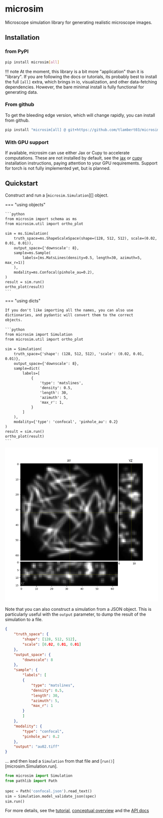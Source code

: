 # microsim

Microscope simulation library for generating realistic microscope images.

## Installation

### from PyPI

```bash
pip install microsim[all]
```

!!! note
    At the moment, this library is a bit more "application" than it
    is "library".  If you are following the docs or tutorials, its
    probably best to install the full `[all]` extra, which brings in
    io, visualization, and other data-fetching dependencies.  However,
    the bare minimal install is fully functional for generating data.

### From github

To get the bleeding edge version, which will change rapidly, you can install from github.

```bash
pip install "microsim[all] @ git+https://github.com/tlambert03/microsim"
```

### With GPU support

If available, microsim can use either Jax or Cupy to accelerate computations.
These are not installed by default, see the
[jax](https://jax.readthedocs.io/en/latest/installation.html)
or [cupy](https://docs.cupy.dev/en/stable/install.html) installation instructions,
paying attention to your GPU requirements.  Support for torch is not fully
implemented yet, but is planned.

## Quickstart

Construct and run a [`microsim.Simulation`][] object.

=== "using objects"

    ```python
    from microsim import schema as ms
    from microsim.util import ortho_plot

    sim = ms.Simulation(
        truth_space=ms.ShapeScaleSpace(shape=(128, 512, 512), scale=(0.02, 0.01, 0.01)),
        output_space={'downscale': 8},
        sample=ms.Sample(
            labels=[ms.MatsLines(density=0.5, length=30, azimuth=5, max_r=1)]
        ),
        modality=ms.Confocal(pinhole_au=0.2),
    )
    result = sim.run()
    ortho_plot(result)
    ```

=== "using dicts"

    If you don't like importing all the names, you can also use
    dictionaries, and pydantic will convert them to the correct
    objects.
    
    ```python
    from microsim import Simulation
    from microsim.util import ortho_plot

    sim = Simulation(
        truth_space={'shape': (128, 512, 512), 'scale': (0.02, 0.01, 0.01)},
        output_space={'downscale': 8},
        sample=dict(
            labels=[
                {   
                    'type': 'matslines',
                    'density': 0.5,
                    'length': 30,
                    'azimuth': 5,
                    'max_r': 1,
                }
            ]
        ),
        modality={'type': 'confocal', 'pinhole_au': 0.2}
    )
    result = sim.run()
    ortho_plot(result)
    ```

![Image](./images/au02.png)

Note that you can also construct a simulation from a JSON object.
This is particularly useful with the `output` parameter, to dump
the result of the simulation to a file.

```json title="confocal.json"
{
    "truth_space": {
        "shape": [128, 512, 512],
        "scale": [0.02, 0.01, 0.01]
    },
    "output_space": {
        "downscale": 8
    },
    "sample": {
        "labels": [
        {
            "type": "matslines",
            "density": 0.5,
            "length": 30,
            "azimuth": 5,
            "max_r": 1
        }
        ]
    },
    "modality": {
        "type": "confocal",
        "pinhole_au": 0.2
    },
    "output": "au02.tiff"
}
```

... and then load a `Simulation` from that file and [`run()`][microsim.Simulation.run].

```python
from microsim import Simulation
from pathlib import Path

spec = Path('confocal.json').read_text()
sim = Simulation.model_validate_json(spec)
sim.run()
```

For more details, see the [tutorial](./tutorial.ipynb), [conceptual
overview](./concept.md) and the [API docs](./api)
